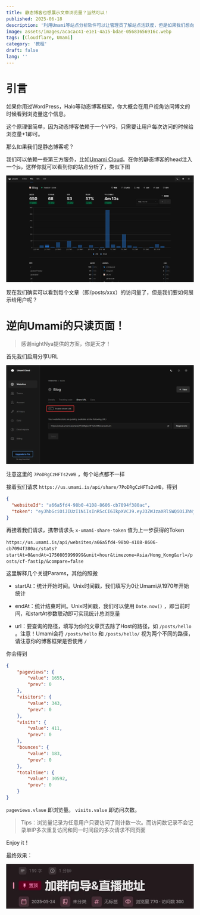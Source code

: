 ```yaml
---
title: 静态博客也想展示文章浏览量？当然可以！
published: 2025-06-18
description: '利用Umami等站点分析软件可以让管理员了解站点活跃度，但是如果我们想向用户展示一些数据呢？'
image: assets/images/acacac41-e1e1-4a15-bdae-05683656916c.webp
tags: [Cloudflare, Umami]
category: '教程'
draft: false 
lang: ''
---
```


# 引言



如果你用过WordPress，Halo等动态博客框架，你大概会在用户视角访问博文的时候看到浏览量这个信息。

这个原理很简单，因为动态博客依赖于一个VPS，只需要让用户每次访问的时候给浏览量+1即可。

那么如果我们是静态博客呢？

我们可以依赖一些第三方服务，比如[Umami Cloud](https://umami.is)。在你的静态博客的head注入一个js，这样你就可以看到你的站点分析了，类似下图

![](assets/images/2c1e7d81-6f6d-4323-b0de-013b2d168be1.webp)

现在我们确实可以看到每个文章（即/posts/xxx）的访问量了，但是我们要如何展示给用户呢？

# 逆向Umami的只读页面！

> 感谢nightNya提供的方案，你是天才！

首先我们启用分享URL

![](assets/images/023f687b-6e4a-46d8-b7f2-4778f20ebe99.webp)

注意这里的 `7PoDRgCzHFTs2vWB` ，每个站点都不一样

接着我们请求 `https://us.umami.is/api/share/7PoDRgCzHFTs2vWB`，得到

```json
{
  "websiteId": "a66a5fd4-98b0-4108-8606-cb7094f380ac",
  "token": "eyJhbGciOiJIUzI1NiIsInR5cCI6IkpXVCJ9.eyJ3ZWJzaXRlSWQiOiJhNjZhNWZkNC05OGIwLTQxMDgtODYwNi1jYjcwOTRmMzgwYWMiLCJpYXQiOjE3NTA4MDIwMzB9.X5GQT5kslh6r25sFlap4Asz1NDA7mN3kcZW8wqbrnBc"
}
```

再接着我们请求，携带请求头 `x-umami-share-token` 值为上一步获得的Token

`https://us.umami.is/api/websites/a66a5fd4-98b0-4108-8606-cb7094f380ac/stats?startAt=0&endAt=1750805999999&unit=hour&timezone=Asia/Hong_Kong&url=/posts/cf-fastip/&compare=false`

这里解释几个关键Params，其他的照搬

- startAt：统计开始时间。Unix时间戳，我们填写为0让Umami从1970年开始统计

- endAt：统计结束时间。Unix时间戳，我们可以使用 `Date.now()` ，即当前时间，和startAt参数联动即可实现统计总浏览量

- url：要查询的路径，填写为你的文章页去除了Host的路径，如 `/posts/hello` 。注意！Umami会将 `/posts/hello` 和 `/posts/hello/` 视为两个不同的路径，请注意你的博客框架是否使用 `/`

你会得到

```json
{
    "pageviews": {
        "value": 1655,
        "prev": 0
    },
    "visitors": {
        "value": 343,
        "prev": 0
    },
    "visits": {
        "value": 411,
        "prev": 0
    },
    "bounces": {
        "value": 183,
        "prev": 0
    },
    "totaltime": {
        "value": 30592,
        "prev": 0
    }
}
```

`pageviews.vlaue` 即浏览量。 `visits.value` 即访问次数。

> Tips：浏览量记录为任意用户只要访问了则计数一次。而访问数记录不会记录单IP多次重复访问和同一时间段的多次请求不同页面

Enjoy it！

最终效果：

![](assets/images/ce822960-f7ef-444e-84d1-fa0758e2b5e8.webp)
